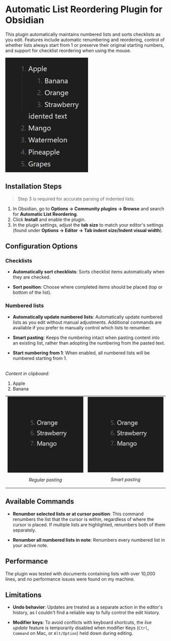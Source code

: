 # Automatic List Reordering Plugin for Obsidian

This plugin automatically maintains numbered lists and sorts checklists as you edit. Features include automatic renumbering and reordering, control of whether lists always start from 1 or preserve their original starting numbers, and support for checklist reordering when using the mouse.

![Example](resources/example.gif)

## Installation Steps

> Step 3 is required for accurate parsing of indented lists.

1. In Obsidian, go to **Options → Community plugins → Browse** and search for **Automatic List Reordering**.
2. Click **Install** and enable the plugin.
3. In the plugin settings, adjust the **tab size** to match your editor's settings (found under **Options → Editor → Tab indent size/Indent visual width**).

## Configuration Options

### Checklists

-   **Automatically sort checklists**: Sorts checklist items automatically when they are checked.

-   **Sort position**: Choose where completed items should be placed (top or bottom of the list).

### Numbered lists

-   **Automatically update numbered lists**: Automatically update numbered lists as you edit without manual adjustments. Additional commands are available if you prefer to manually control which lists to renumber.

-   **Smart pasting**: Keeps the numbering intact when pasting content into an existing list, rather than adopting the numbering from the pasted text.

-   **Start numbering from 1**: When enabled, all numbered lists will be numbered starting from 1.

<br>
<div>
  <em>Content in clipboard:</em>
    <ol>
      <li>Apple</li>
      <li>Banana</li>
    </ol>
  <table>
    <tr>
      <td style="text-align: center;">
        <img src="resources/regular_paste.gif" alt="Regular paste" style="display: block; margin: auto;" />
        <p><em>Regular pasting</em></p>
      </td>
      <td style="text-align: center;">
        <img src="resources/smart_paste.gif" alt="Smart paste" style="display: block; margin: auto;" />
        <p><em>Smart pasting</em></p>
      </td>
    </tr>
  </table>
</div>

## Available Commands

-   **Renumber selected lists or at cursor position**: This command renumbers the list that the cursor is within, regardless of where the cursor is placed. If multiple lists are highlighted, renumbers both of them separately.

-   **Renumber all numbered lists in note**: Renumbers every numbered list in your active note.

## Performance

The plugin was tested with documents containing lists with over 10,000 lines, and no performance issues were found on my machine.

## Limitations

-   **Undo behavior**: Updates are treated as a separate action in the editor's history, as I couldn't find a reliable way to fully control the edit history.

-   **Modifier keys**: To avoid conflicts with keyboard shortcuts, the _live update_ feature is temporarily disabled when modifier Keys (`Ctrl`, `Command` on Mac, or `Alt/Option`) held down during editing.
